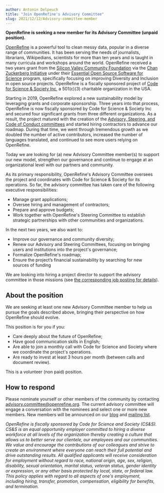 ```yaml
---
author: Antonin Delpeuch
title: "Join OpenRefine's Advisory Committee"
slug: 2021/12/12/Advisory-committee-member
---
```


**OpenRefine is seeking a new member for its Advisory Committee (unpaid position).**
<!--truncate-->
[OpenRefine](https://openrefine.org/) is a powerful tool to clean messy data, popular in a diverse range of communities. It has been serving the needs of journalists, librarians, Wikipedians, scientists for more than ten years and is taught in many curricula and workshops around the world. OpenRefine received a two years grant from the [Silicon Valley Community Foundation](https://www.siliconvalleycf.org/) via the [Chan Zuckerberg Initiative](https://chanzuckerberg.com/) under their [Essential Open Source Software for Science](https://chanzuckerberg.com/eoss/proposals/) program, specifically focusing on improving Diversity and Inclusion in open source projects. OpenRefine is a fiscally sponsored project of [Code for Science & Society Inc](https://codeforscience.org/), a 501\(c\)(3) charitable organization in the USA.

Starting in 2019, OpenRefine explored a new sustainability model by leveraging grants and corporate sponsorship. Three years into that process, OpenRefine is now fiscally sponsored by Code for Science & Society Inc and secured four significant grants from three different organizations. As a result, the project matured with the creation of the [Advisory, Steering, and Code of Conduct committees](https://github.com/OpenRefine/OpenRefine/blob/master/GOVERNANCE.md) and started hiring contractors to advance our roadmap. During that time, we went through tremendous growth as we doubled the number of active contributors, increased the number of languages translated, and continued to see more users relying on OpenRefine.

Today we are looking for (a) new Advisory Committee member(s) to support our new model, strengthen our governance and continue to engage at an organizational level with our partners and community.

As its primary responsibility, OpenRefine's Advisory Committee oversees the project and coordinates with Code for Science & Society for its operations. So far, the advisory committee has taken care of the following executive responsibilities:
* Manage grant applications;
* Oversee hiring and management of contractors;
* Prepare and approve budgets;
* Work together with OpenRefine's Steering Committee to establish strategic partnerships with other communities and organizations.

In the next two years, we also want to:
* Improve our governance and community diversity;
* Renew our Advisory and Steering Committees, focusing on bringing users and institutions into the project's governance;
* Formalize OpenRefine's roadmap;
* Ensure the project’s financial sustainability by searching for new sources of funding

We are looking into hiring a project director to support the advisory committee in those missions (see [the corresponding job posting for
details](https://openrefine.org/blog/2021/11/05/Project-director.html)).

## About the position

We are seeking at least one new Advisory Committee member to help us pursue the goals described above, bringing their perspective on how OpenRefine should evolve.

This position is for you if you:
* Care deeply about the future of OpenRefine;
* Have good communication skills in English;
* Are able to join a monthly call with Code for Science and Society where we coordinate the project's operations.
* Are ready to invest at least 3 hours per month (between calls and document review).

This is a volunteer (non paid) position.

## How to respond

Please nominate yourself or other members of the community by contacting advisory.committee@openrefine.org.
The current advisory committee will engage a conversation with the nominees and select one or more new members.
New members will be announced on our [blog](https://openrefine.org/category/blog.html) and [mailing list](https://openrefine.org/category/blog.html). 


*OpenRefine is fiscally sponsored by Code for Science and Society (CS&S). CS&S is an equal opportunity employer committed to hiring a diverse workforce at all levels of the organization thereby creating a culture that allows us to better serve our clientele, our employees and our communities. We value and encourage the contributions of our colleagues and strive to create an environment where everyone can reach their full potential and drive outstanding results. All qualified applicants will receive consideration for employment without regard to race, national origin, age, sex, religion, disability, sexual orientation, marital status, veteran status, gender identity or expression, or any other basis protected by local, state, or federal law. This policy applies with regard to all aspects of one's employment, including hiring, transfer, promotion, compensation, eligibility for benefits, and termination.*
